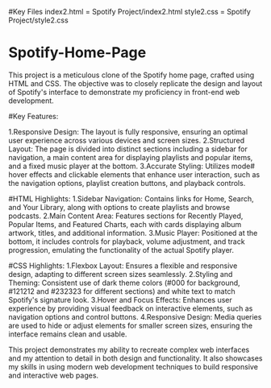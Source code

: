 
#Key Files
 index2.html = Spotify Project/index2.html
 style2.css = Spotify Project/style2.css


# Spotify-Home-Page
This project is a meticulous clone of the Spotify home page, crafted using HTML and CSS. The objective was to closely replicate the design and layout of Spotify's interface to demonstrate my proficiency in front-end web development.

#Key Features:

1.Responsive Design: The layout is fully responsive, ensuring an optimal user experience across various devices and screen sizes.
2.Structured Layout: The page is divided into distinct sections including a sidebar for navigation, a main content area for displaying playlists and popular items, and a fixed music player at the bottom.
3.Accurate Styling: Utilizes mode# hover effects and clickable elements that enhance user interaction, such as the navigation options, playlist creation buttons, and playback controls.

#HTML Highlights:
1.Sidebar Navigation: Contains links for Home, Search, and Your Library, along with options to create playlists and browse podcasts.
2.Main Content Area: Features sections for Recently Played, Popular Items, and Featured Charts, each with cards displaying album artwork, titles, and additional information.
3.Music Player: Positioned at the bottom, it includes controls for playback, volume adjustment, and track progression, emulating the functionality of the actual Spotify player.

#CSS Highlights:
1.Flexbox Layout: Ensures a flexible and responsive design, adapting to different screen sizes seamlessly.
2.Styling and Theming: Consistent use of dark theme colors (#000 for background, #121212 and #232323 for different sections) and white text to match Spotify's signature look.
3.Hover and Focus Effects: Enhances user experience by providing visual feedback on interactive elements, such as navigation options and control buttons.
4.Responsive Design: Media queries are used to hide or adjust elements for smaller screen sizes, ensuring the interface remains clean and usable.

This project demonstrates my ability to recreate complex web interfaces and my attention to detail in both design and functionality. It also showcases my skills in using modern web development techniques to build responsive and interactive web pages.

